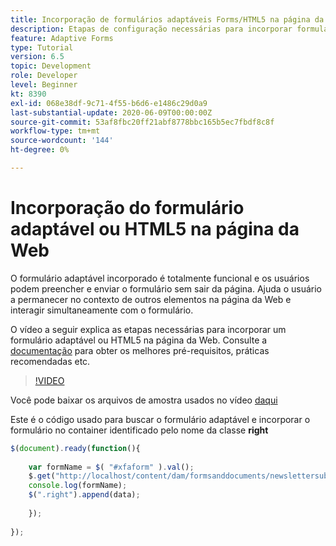 ```yaml
---
title: Incorporação de formulários adaptáveis Forms/HTML5 na página da Web
description: Etapas de configuração necessárias para incorporar formulários adaptáveis Forms ou HTML5 em uma página da Web que não seja AEM.
feature: Adaptive Forms
type: Tutorial
version: 6.5
topic: Development
role: Developer
level: Beginner
kt: 8390
exl-id: 068e38df-9c71-4f55-b6d6-e1486c29d0a9
last-substantial-update: 2020-06-09T00:00:00Z
source-git-commit: 53af8fbc20ff21abf8778bbc165b5ec7fbdf8c8f
workflow-type: tm+mt
source-wordcount: '144'
ht-degree: 0%

---
```


# Incorporação do formulário adaptável ou HTML5 na página da Web

O formulário adaptável incorporado é totalmente funcional e os usuários podem preencher e enviar o formulário sem sair da página. Ajuda o usuário a permanecer no contexto de outros elementos na página da Web e interagir simultaneamente com o formulário.

O vídeo a seguir explica as etapas necessárias para incorporar um formulário adaptável ou HTML5 na página da Web.
Consulte a [documentação](https://experienceleague.adobe.com/docs/experience-manager-65/forms/adaptive-forms-basic-authoring/embed-adaptive-form-external-web-page.html) para obter os melhores pré-requisitos, práticas recomendadas etc.
>[!VIDEO](https://video.tv.adobe.com/v/335893?quality=12&learn=on)

Você pode baixar os arquivos de amostra usados no vídeo [daqui](assets/embedding-af-web-page.zip)

Este é o código usado para buscar o formulário adaptável e incorporar o formulário no container identificado pelo nome da classe **right**

```javascript
$(document).ready(function(){
  
    var formName = $( "#xfaform" ).val();
    $.get("http://localhost/content/dam/formsanddocuments/newslettersubscription/jcr:content?wcmmode=disabled", function(data, status){
    console.log(formName);
    $(".right").append(data);
      
    });
  
});
```
